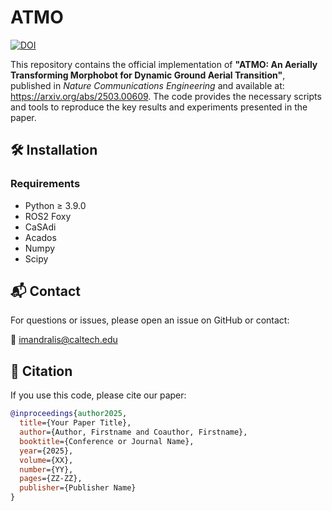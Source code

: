 # **ATMO**  

[![DOI](https://zenodo.org/badge/DOI/xxxxxx.svg)](https://doi.org/xxxxx) 

This repository contains the official implementation of **"ATMO: An Aerially Transforming Morphobot for Dynamic Ground Aerial Transition"**, published in *Nature Communications Engineering* and available at: https://arxiv.org/abs/2503.00609. The code provides the necessary scripts and tools to reproduce the key results and experiments presented in the paper.  

## 🛠 **Installation**  
### **Requirements**  
- Python ≥ 3.9.0  
- ROS2 Foxy
- CaSAdi
- Acados
- Numpy
- Scipy

## 📬 **Contact**  
For questions or issues, please open an issue on GitHub or contact:  

📧 [imandralis@caltech.edu](mailto:imandralis@caltech.edu)  

## 📣 **Citation**  
If you use this code, please cite our paper:  

```bibtex
@inproceedings{author2025,
  title={Your Paper Title},
  author={Author, Firstname and Coauthor, Firstname},
  booktitle={Conference or Journal Name},
  year={2025},
  volume={XX},
  number={YY},
  pages={ZZ-ZZ},
  publisher={Publisher Name}
}

